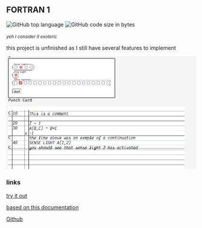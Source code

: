 ## FORTRAN 1
![GitHub top language](https://img.shields.io/github/languages/top/ollielynas/Fortran-1)
![GitHub code size in bytes](https://img.shields.io/github/languages/code-size/ollielynas/Fortran-1)

<!-- META A fortran 1 interpreter based on the original documentation from 1956 META -->
<!-- STAR ICON -->

<small>*yeh I consider it exoteric*</small>

this project is unfinished as I still have several features to implement

![screenshot](md_files/portfolio/esolangs/Screenshot%202023-09-13%20200839.png)

### links

[try it out](https://ollielynas.github.io/Fortran-1/)

[based on this documentation](https://archive.computerhistory.org/resources/text/Fortran/102649787.05.01.acc.pdf)

[Github](https://github.com/ollielynas/Fortran-1)

<!-- LAST EDITED 1700433911 LAST EDITED-->